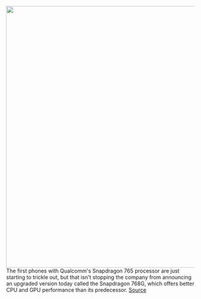 <img src='https://cdn.vox-cdn.com/uploads/chorus_asset/file/11490453/a-01.0.png' width='700px' /><br/>
The first phones with Qualcomm's Snapdragon 765 processor are just starting to trickle out, but that isn't stopping the company from announcing an upgraded version today called the Snapdragon 768G, which offers better CPU and GPU performance than its predecessor.
<a href='https://www.theverge.com/circuitbreaker/2020/5/11/21252114/qualcomm-snapdragon-768g-5g-processor-765g-improvements-cpu-gpu-update'> Source <a/>